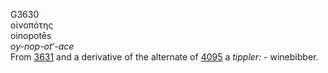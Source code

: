 G3630  
οἰνοπότης  
oinopotēs  
*oy-nop-ot‘-ace*  
From [3631](g3631) and a derivative of the alternate of [4095](g4095) a
*tippler:* - winebibber.  
